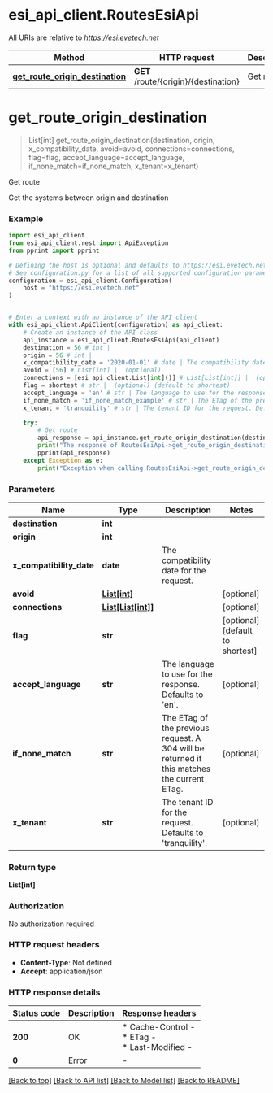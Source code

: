 # esi_api_client.RoutesEsiApi

All URIs are relative to *https://esi.evetech.net*

Method | HTTP request | Description
------------- | ------------- | -------------
[**get_route_origin_destination**](RoutesEsiApi.md#get_route_origin_destination) | **GET** /route/{origin}/{destination} | Get route


# **get_route_origin_destination**
> List[int] get_route_origin_destination(destination, origin, x_compatibility_date, avoid=avoid, connections=connections, flag=flag, accept_language=accept_language, if_none_match=if_none_match, x_tenant=x_tenant)

Get route

Get the systems between origin and destination

### Example


```python
import esi_api_client
from esi_api_client.rest import ApiException
from pprint import pprint

# Defining the host is optional and defaults to https://esi.evetech.net
# See configuration.py for a list of all supported configuration parameters.
configuration = esi_api_client.Configuration(
    host = "https://esi.evetech.net"
)


# Enter a context with an instance of the API client
with esi_api_client.ApiClient(configuration) as api_client:
    # Create an instance of the API class
    api_instance = esi_api_client.RoutesEsiApi(api_client)
    destination = 56 # int | 
    origin = 56 # int | 
    x_compatibility_date = '2020-01-01' # date | The compatibility date for the request.
    avoid = [56] # List[int] |  (optional)
    connections = [esi_api_client.List[int]()] # List[List[int]] |  (optional)
    flag = shortest # str |  (optional) (default to shortest)
    accept_language = 'en' # str | The language to use for the response. Defaults to 'en'. (optional)
    if_none_match = 'if_none_match_example' # str | The ETag of the previous request. A 304 will be returned if this matches the current ETag. (optional)
    x_tenant = 'tranquility' # str | The tenant ID for the request. Defaults to 'tranquility'. (optional)

    try:
        # Get route
        api_response = api_instance.get_route_origin_destination(destination, origin, x_compatibility_date, avoid=avoid, connections=connections, flag=flag, accept_language=accept_language, if_none_match=if_none_match, x_tenant=x_tenant)
        print("The response of RoutesEsiApi->get_route_origin_destination:\n")
        pprint(api_response)
    except Exception as e:
        print("Exception when calling RoutesEsiApi->get_route_origin_destination: %s\n" % e)
```



### Parameters


Name | Type | Description  | Notes
------------- | ------------- | ------------- | -------------
 **destination** | **int**|  | 
 **origin** | **int**|  | 
 **x_compatibility_date** | **date**| The compatibility date for the request. | 
 **avoid** | [**List[int]**](int.md)|  | [optional] 
 **connections** | [**List[List[int]]**](List[int].md)|  | [optional] 
 **flag** | **str**|  | [optional] [default to shortest]
 **accept_language** | **str**| The language to use for the response. Defaults to &#39;en&#39;. | [optional] 
 **if_none_match** | **str**| The ETag of the previous request. A 304 will be returned if this matches the current ETag. | [optional] 
 **x_tenant** | **str**| The tenant ID for the request. Defaults to &#39;tranquility&#39;. | [optional] 

### Return type

**List[int]**

### Authorization

No authorization required

### HTTP request headers

 - **Content-Type**: Not defined
 - **Accept**: application/json

### HTTP response details

| Status code | Description | Response headers |
|-------------|-------------|------------------|
**200** | OK |  * Cache-Control -  <br>  * ETag -  <br>  * Last-Modified -  <br>  |
**0** | Error |  -  |

[[Back to top]](#) [[Back to API list]](../README.md#documentation-for-api-endpoints) [[Back to Model list]](../README.md#documentation-for-models) [[Back to README]](../README.md)

